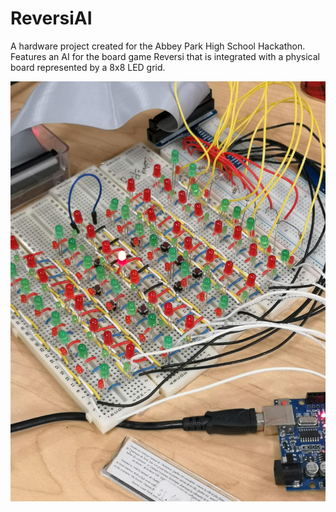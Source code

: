 # ReversiAI
A hardware project created for the Abbey Park High School Hackathon. Features an AI for the board game Reversi that is integrated with a physical board represented by a 8x8 LED grid. 

![alt text](https://github.com/1liale/PersonalWebsite/blob/49f8c014fe1a01d041d0a8a0aef69fb5fb3309ae/Images/gallery_pic6.jpg)

